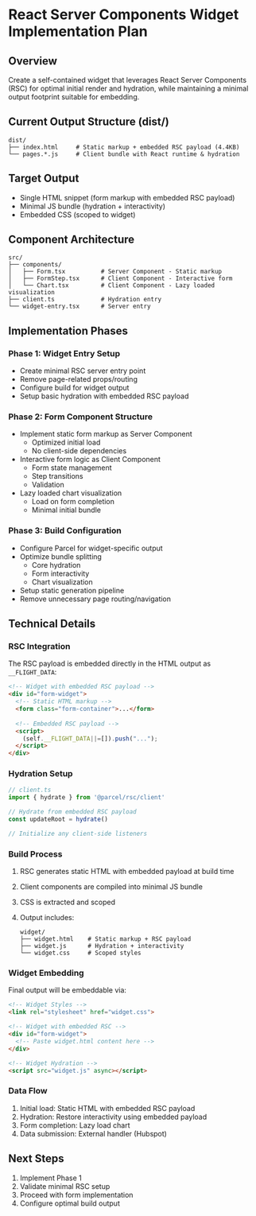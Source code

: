 # React Server Components Widget Implementation Plan

## Overview

Create a self-contained widget that leverages React Server Components (RSC) for optimal initial render and hydration, while maintaining a minimal output footprint suitable for embedding.

## Current Output Structure (dist/)

```
dist/
├── index.html     # Static markup + embedded RSC payload (4.4KB)
└── pages.*.js     # Client bundle with React runtime & hydration
```

## Target Output

- Single HTML snippet (form markup with embedded RSC payload)
- Minimal JS bundle (hydration + interactivity)
- Embedded CSS (scoped to widget)

## Component Architecture

```
src/
├── components/
│   ├── Form.tsx          # Server Component - Static markup
│   ├── FormStep.tsx      # Client Component - Interactive form
│   └── Chart.tsx         # Client Component - Lazy loaded visualization
├── client.ts             # Hydration entry
└── widget-entry.tsx      # Server entry
```

## Implementation Phases

### Phase 1: Widget Entry Setup

- Create minimal RSC server entry point
- Remove page-related props/routing
- Configure build for widget output
- Setup basic hydration with embedded RSC payload

### Phase 2: Form Component Structure

- Implement static form markup as Server Component
  - Optimized initial load
  - No client-side dependencies
- Interactive form logic as Client Component
  - Form state management
  - Step transitions
  - Validation
- Lazy loaded chart visualization
  - Load on form completion
  - Minimal initial bundle

### Phase 3: Build Configuration

- Configure Parcel for widget-specific output
- Optimize bundle splitting
  - Core hydration
  - Form interactivity
  - Chart visualization
- Setup static generation pipeline
- Remove unnecessary page routing/navigation

## Technical Details

### RSC Integration

The RSC payload is embedded directly in the HTML output as `__FLIGHT_DATA`:

```html
<!-- Widget with embedded RSC payload -->
<div id="form-widget">
  <!-- Static HTML markup -->
  <form class="form-container">...</form>
  
  <!-- Embedded RSC payload -->
  <script>
    (self.__FLIGHT_DATA||=[]).push("...");
  </script>
</div>
```

### Hydration Setup

```typescript
// client.ts
import { hydrate } from '@parcel/rsc/client'

// Hydrate from embedded RSC payload
const updateRoot = hydrate()

// Initialize any client-side listeners
```

### Build Process

1. RSC generates static HTML with embedded payload at build time
2. Client components are compiled into minimal JS bundle
3. CSS is extracted and scoped
4. Output includes:

   ```
   widget/
   ├── widget.html    # Static markup + RSC payload
   ├── widget.js      # Hydration + interactivity
   └── widget.css     # Scoped styles
   ```

### Widget Embedding

Final output will be embeddable via:

```html
<!-- Widget Styles -->
<link rel="stylesheet" href="widget.css">

<!-- Widget with embedded RSC -->
<div id="form-widget">
  <!-- Paste widget.html content here -->
</div>

<!-- Widget Hydration -->
<script src="widget.js" async></script>
```

### Data Flow

1. Initial load: Static HTML with embedded RSC payload
2. Hydration: Restore interactivity using embedded payload
3. Form completion: Lazy load chart
4. Data submission: External handler (Hubspot)

## Next Steps

1. Implement Phase 1
2. Validate minimal RSC setup
3. Proceed with form implementation
4. Configure optimal build output
